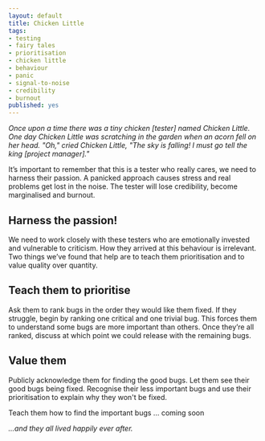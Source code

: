 ```yaml
---
layout: default
title: Chicken Little
tags:
- testing
- fairy tales
- prioritisation
- chicken little
- behaviour
- panic
- signal-to-noise
- credibility
- burnout
published: yes
---
```

*Once upon a time there was a tiny chicken \[tester\] named Chicken Little. One day Chicken Little was scratching in the garden when an acorn fell on her head.*
*"Oh," cried Chicken Little, "The sky is falling! I must go tell the king \[project manager\]."*

It’s important to remember that this is a tester who really cares, we need to harness their passion. A panicked approach causes stress and real problems get lost in the noise. The tester will lose credibility, become marginalised and burnout.

Harness the passion!
--------------------
We need to work closely with these testers who are emotionally invested and vulnerable to criticism. How they arrived at this behaviour is irrelevant. Two things we’ve found that help are to teach them prioritisation and to value quality over quantity.

Teach them to prioritise
------------------------
Ask them to rank bugs in the order they would like them fixed. If they struggle, begin by ranking one critical and one trivial bug. This forces them to understand some bugs are more important than others. Once they’re all ranked, discuss at which point we could release with the remaining bugs.

Value them
----------
Publicly acknowledge them for finding the good bugs. Let them see their good bugs being fixed. Recognise their less important bugs and use their prioritisation to explain why they won't be fixed.

Teach them how to find the important bugs ... coming soon

*...and they all lived happily ever after.*